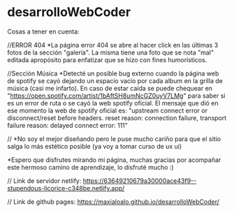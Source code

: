 # desarrolloWebCoder

Cosas a tener en cuenta:

//ERROR 404
*La página error 404 se abre al hacer click en las últimas 3 fotos de la sección "galería". La misma tiene una foto que se nota "mal" editada apropósito para enfatizar que se hizo con fines humorísticos.


//Sección Música
*Detecté un posible bug externo cuando la página web de spotify se cayó dejando un espacio vacío por cada album en la grilla de música (casi me infarto).
En caso de estar caída se puede chequear en "https://open.spotify.com/artist/1bAftSH8umNcGZ0uyV7LMg" para saber si es un error de ruta o se cayó la web spotify oficial.
El mensaje que dió en ese momento la web de spotify oficial es: 
"upstream connect error or disconnect/reset before headers. reset reason: connection failure, transport failure reason: delayed connect error: 111"


//
*No soy el mejor diseñando pero le puse mucho cariño para que el sitio salga lo más estético posible (ya voy a tomar curso de ux ui)

*Espero que disfrutes mirando mi página, muchas gracias por acompañar este hermoso camino de aprendizaje, lo disfruté mucho :)


// Link de servidor netlify: https://63649210679a30000ace43f9--stupendous-licorice-c348be.netlify.app/

// Link de github pages: https://maxialoalo.github.io/desarrolloWebCoder/
